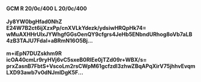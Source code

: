 #### GCM R 20/0c/400 L 20/0c/400
**Jy8YW0bgHfad0NhZ**<br/>**E24W7B2ct6ijXzxPp/cnXVLkYdezk/ydsiwHRQpHk74=**<br/>**wMuAXHHrUIxJYWhgfGGsOenQY9cfgrs4JeHb5ENbndURhog8oVb7aLB4zB3TAJU7Fdal+aBRmN16O5Bj...**<br/><br/>
**m+iEpN7DUZskhm9R**<br/>**icOA40cmLr9ryHVj6vC5sxeB0RIEe0jTZd09r+WBX/s=**<br/>**prxZasnB7FbtS+VscoLm2rsCWpM61gcfzdl3zhwZBqAPqXirV75jhhvEvqmLXD93awb7v0dNJmlDgK5F...**